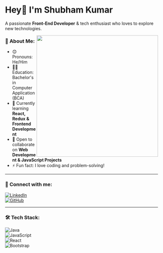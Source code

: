 # Hey👋 I'm Shubham Kumar  
A passionate **Front-End Developer** & tech enthusiast who loves to explore new technologies.  

<img src="[https://your-image-link.gif](https://media1.giphy.com/media/v1.Y2lkPTc5MGI3NjExMm4waHJoc2ZqbTJobGs3OTZ3MmljeWhzMzR6YWJrbm0weDc4dTV4bCZlcD12MV9pbnRlcm5hbF9naWZfYnlfaWQmY3Q9Zw/frXrz3i1HwAwLX7Mr6/giphy.gif)" width="400px" align="right">

### 🚀 **About Me:**
- 😊 Pronouns: He/Him  
- 👨‍🎓 Education: Bachelor's in Computer Application (BCA)  
- 🌱 Currently learning **React, Redux & Frontend Development**  
- 🤝 Open to collaborate on **Web Development & JavaScript Projects**  
- ⚡ Fun fact: I love coding and problem-solving!  

---

### 🔗 **Connect with me:**  
[![LinkedIn](https://img.shields.io/badge/LinkedIn-0077B5?style=for-the-badge&logo=linkedin&logoColor=white)](https://www.linkedin.com/in/shubham-gupta123d/)  
[![GitHub](https://img.shields.io/badge/GitHub-181717?style=for-the-badge&logo=github&logoColor=white)](https://github.com/shubham-gupta123d)  

---

### 🛠 **Tech Stack:**
![Java](https://img.shields.io/badge/Java-ED8B00?style=for-the-badge&logo=java&logoColor=white)  
![JavaScript](https://img.shields.io/badge/JavaScript-F7DF1E?style=for-the-badge&logo=javascript&logoColor=black)  
![React](https://img.shields.io/badge/React-61DAFB?style=for-the-badge&logo=react&logoColor=black)  
![Bootstrap](https://img.shields.io/badge/Bootstrap-563D7C?style=for-the-badge&logo=bootstrap&logoColor=white)  
